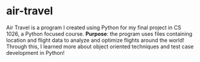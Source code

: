 # air-travel
Air Travel is a program I created using Python for my final project in CS 1026, a Python focused course.
**Purpose**: the program uses files containing location and flight data to analyze and optimize flights around the world!
Through this, I learned more about object oriented techniques and test case development in Python!
